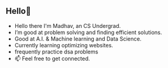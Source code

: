 <h2>Hello👋</h2>

- Hello there I'm Madhav, an CS Undergrad.
- I’m good at problem solving and finding efficient solutions.
- Good at A.I. & Machine learning and Data Science.
- Currently learning optimizing websites.
- frequently practice dsa problems
- 📫 Feel free to get connected.


<!---
MadhavRaoS/MadhavRaoS is a ✨ special ✨ repository because its `README.md` (this file) appears on your GitHub profile.
You can click the Preview link to take a look at your changes.
--->
